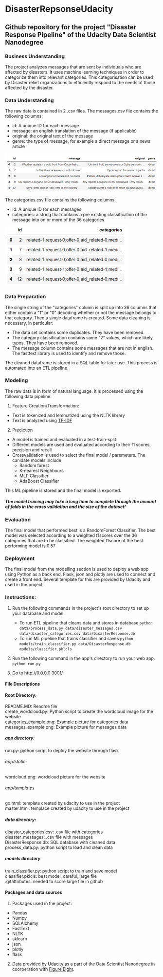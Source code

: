 
# DisasterRepsonseUdacity

## Github repository for the project "Disaster Response Pipeline" of the Udacity Data Scientist Nanodegree

### Business Understanding
The project analyzes messages that are sent by individuals who are affected by disasters. It uses machine learning techniques in order to categorize them into relevant categories. This categorisation can be used by Disaster relief organizations to efficiently respond to the needs of those affected by the disaster.

### Data Understanding
The raw data is contained in 2 .csv files. The messages.csv file contains the following columns:

- Id: A unique ID for each message
- message: an english translation of the message (if applicable)
- original: the original text of the message
- genre: the type of message, for example a direct message or a news article

![Example message](messages_example.png)

The categories.csv file contains the following columns:
- Id: A unique ID for each messages 
- categories: a string that contains a pre existing classification of the message into on or more of the 36 categories
   
![A test image](categories_example.png)

### Data Preparation
The single string of the "categories" column is split up into 36 columns that either contain a "1" or "0" decoding whether or not the message belongs to that category. Then a single dataframe is created. Some data cleaning is necessary, in particular:

- The data set contains some duplicates. They have been removed.
- The category classification contains some "2" values, which are likely typos. They have been removed.
- The message column contains some messages that are not in english. The fasttext library is used to identify and remove those.

The cleaned dataframe is stored in a SQL table for later use. This process is automated into an ETL pipeline.

### Modeling
The raw data is in form of natural language. It is processed using the following data pipeline:

1) Feature Creation/Transformation:
- Text is tokenized and lemmatized using the NLTK library
- Text is analyzed using [TF-IDF](https://en.wikipedia.org/wiki/Tf%E2%80%93idf)

2) Prediction
 - A model is trained and evaluated in a test-train-split
 - Different models are used and evaluated according to their f1 scores, precision and recall
 - Crossvalidation is used to select the final model / paremeters. The canidate models include
	 - Random forest
	 - K-nearest Neighbours
	 - MLP Classifier
	 - AdaBoost Classifier

This ML pipeline is stored and the final model is exported.
##### The model training may take a long time to complete through the amount of folds in the cross validation and the size of the dataset!

### Evaluation
The final model that performed best is a RandomForest Classifier. The best model was selected according to a weighted f1scores over the 36 categories that are to be classified. The weighted f1score of the best performing model is 0.57
### Deployment
The final model from the modelling section is used to deploy a web app using Python as a back end. Flask, json and plotly are used to connect and create a front end. Several template for this are provided by Udacity and used in the project.

### Instructions:
1. Run the following commands in the project's root directory to set up your database and model.

    - To run ETL pipeline that cleans data and stores in database
        `python data/process_data.py data/disaster_messages.csv data/disaster_categories.csv data/DisasterResponse.db`
    - To run ML pipeline that trains classifier and saves
        `python models/train_classifier.py data/DisasterResponse.db models/classifier.pklcls`

2. Run the following command in the app's directory to run your web app.
    `python run.py`

3. Go to http://0.0.0.0:3001/


#### File Descriptions

#### Root Directory:
README.MD: Readme file  
create_wordcloud.py: Python script to create the wordcloud image for the website  
categories_example.png: Example picture for categories data  
messages_example.png: Example picture for messages data  

##### app directory:
run.py: python script to deploy the website through flask
###### app/static:
wordcloud.png: wordcloud picture for the website
###### app/templates
go.html: template created by udacity to use in the project  
master.html: templace created by udacity to use in the project
##### data directory:
disaster_categories.csv: .csv file with categories  
disaster_messages: .csv file with messages  
DisasterResponse.db: SQL database with cleaned data  
process_data.py: python script to load and clean data  

##### models directory
train_classifier.py: python script to train and save model  
classifier.pklcls: best model, careful, large file  
.gitattributes: needed to score large file in github  

#### Packages and data sources
1) Packages used in the project:
- Pandas
- Numpy
- SQLAlchemy
- FastText
- NLTK
- sklearn
- json
- plotly
- flask

2) Data provided by [Udacity](https://www.udacity.com) as a part of the Data Scientist Nanodegree in coorperation with [Figure Eight](https://figure-eight.com).


